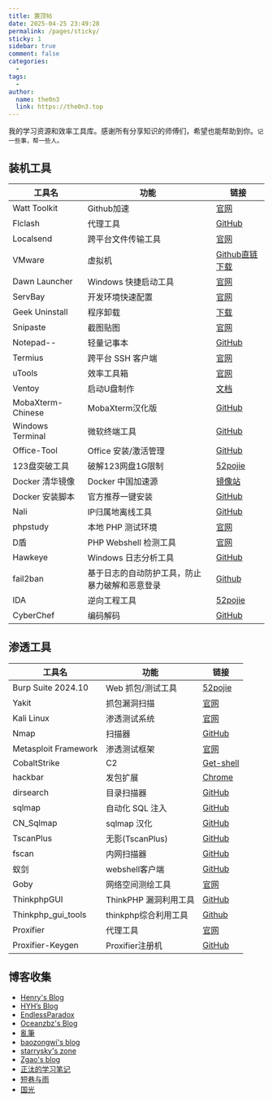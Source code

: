 ```yaml
---
title: 置顶帖
date: 2025-04-25 23:49:28
permalink: /pages/sticky/
sticky: 1
sidebar: true
comment: false
categories:
  - 
tags:
  - 
author: 
  name: the0n3
  link: https://the0n3.top
---
```



我的学习资源和效率工具库。感谢所有分享知识的师傅们，希望也能帮助到你。`记一些事，帮一些人。`


## 装机工具


| 工具名 | 功能 | 链接 |
|--------|---------------------------|------|
| Watt Toolkit | Github加速 | [官网](https://steampp.net/) |
| Flclash | 代理工具 | [GitHub](https://github.com/chen08209/FlClash) |
| Localsend | 跨平台文件传输工具 | [官网](https://localsend.org/zh-CN/download) |
| VMware | 虚拟机 | [Github直链下载](https://github.com/201853910/VMwareWorkstation) |
| Dawn Launcher | Windows 快捷启动工具 | [官网](https://dawnlauncher.com/) |
| ServBay | 开发环境快速配置 | [官网](https://www.servbay.com/zh-CN) |
| Geek Uninstall | 程序卸载 | [下载](https://geekuninstaller.com/download) |
| Snipaste | 截图贴图 | [官网](https://zh.snipaste.com/) |
| Notepad-- | 轻量记事本 | [GitHub](https://github.com/cxasm/notepad--) |
| Termius | 跨平台 SSH 客户端 | [官网](https://termius.com/) |
| uTools | 效率工具箱 | [官网](https://www.u-tools.cn/) |
| Ventoy | 启动U盘制作 | [文档](https://www.ventoy.net/cn/doc_start.html) |
| MobaXterm-Chinese | MobaXterm汉化版 | [GitHub](https://github.com/RipplePiam/MobaXterm-Chinese-Simplified) |
| Windows Terminal | 微软终端工具 | [GitHub](https://github.com/microsoft/terminal) |
| Office-Tool | Office 安装/激活管理 | [GitHub](https://github.com/YerongAI/Office-Tool) |
| 123盘突破工具 | 破解123网盘1G限制 | [52pojie](https://www.52pojie.cn/thread-1972567-1-1.html) |
| Docker 清华镜像 | Docker 中国加速源 | [镜像站](https://mirrors.tuna.tsinghua.edu.cn/help/docker-ce/) |
| Docker 安装脚本 | 官方推荐一键安装 | [GitHub](https://github.com/docker/docker-install) |
| Nali | IP归属地离线工具 | [GitHub](https://github.com/zu1k/nali) |
| phpstudy | 本地 PHP 测试环境 | [官网](https://www.xp.cn/) |
| D盾 | PHP Webshell 检测工具 | [官网](https://www.d99net.net/) |
| Hawkeye | Windows 日志分析工具 | [GitHub](https://github.com/mir1ce/Hawkeye) |
| fail2ban   | 基于日志的自动防护工具，防止暴力破解和恶意登录 | [Github ](https://github.com/fail2ban/fail2ban) |
| IDA        |   逆向工程工具       |   [52pojie](https://down.52pojie.cn/?query=ida)       |
| CyberChef | 编码解码 | [GitHub](https://github.com/gchq/CyberChef) |


## 渗透工具

| 工具名 | 功能 | 链接 |
|--------|---------------------------|------|
| Burp Suite 2024.10 | Web 抓包/测试工具 | [52pojie](https://www.52pojie.cn/thread-1544866-1-1.html) |
| Yakit | 抓包漏洞扫描 | [官网](https://www.yaklang.com/) | 
| Kali Linux | 渗透测试系统 | [官网](https://www.kali.org/get-kali/#kali-platforms) |
| Nmap | 扫描器 | [GitHub](https://github.com/nmap/nmap) |
| Metasploit Framework | 渗透测试框架 | [官网](https://www.metasploit.com/)|
| CobaltStrike | C2 | [Get-shell](https://get-shell.com/1554.html)|
| hackbar | 发包扩展 | [Chrome](https://chromewebstore.google.com/detail/ginpbkfigcoaokgflihfhhmglmbchinc?utm_source=item-share-cb) | 
| dirsearch | 目录扫描器 | [GitHub](https://github.com/maurosoria/dirsearch) |
| sqlmap | 自动化 SQL 注入 | [GitHub](https://github.com/sqlmapproject/sqlmap) |
| CN_Sqlmap | sqlmap 汉化 | [GitHub](https://github.com/BugFor-Pings/CN_Sqlmap) |
| TscanPlus | 无影(TscanPlus) | [GitHub](https://github.com/TideSec/TscanPlus) | 
| fscan | 内网扫描器 | [GitHub](https://github.com/shadow1ng/fscan) |
| 蚁剑 | webshell客户端 | [GitHub](https://github.com/AntSwordProject/antSword) |
| Goby | 网络空间测绘工具 | [官网](https://gobysec.net/) |
| ThinkphpGUI | ThinkPHP 漏洞利用工具 | [GitHub](https://github.com/Lotus6/ThinkphpGUI) | 
| Thinkphp_gui_tools | thinkphp综合利用工具 | [Github](https://github.com/bewhale/thinkphp_gui_tools) | 
| Proxifier | 代理工具 | [官网](https://www.proxifier.com/) || [](https://github.com/bewhale/thinkphp_gui_tools) | 
| Proxifier-Keygen | Proxifier注册机 | [GitHub](https://github.com/y9nhjy/Proxifier-Keygen) |


## 博客收集

- [Henry's Blog](https://www.henry404.com/henrys-blog/)
- [HYH’s Blog](https://www.hyhforever.top/)
- [EndlessParadox](https://blog.endlessparadox.com/)
- [Oceanzbz's Blog](https://oceanzbz.cn/)
- [亂筆](https://blog.l3zc.com/)
- [baozongwi's blog](https://baozongwi.xyz/)
- [starrysky's zone](https://starrysky1004.github.io/)
- [Zgao's blog](https://zgao.top/)
- [正汰的学习笔记](https://blog.hz2016.com/)
- [短巷与雨](https://www.hudi.space)
- [国光](https://www.sqlsec.com/)